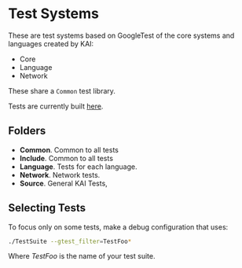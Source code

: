 # Test Systems

These are test systems based on GoogleTest of the core systems and languages created by KAI:

* Core
* Language
* Network

These share a `Common` test library.

Tests are currently built [here](Bin\Tests\Debug).

## Folders

* **Common**. Common to all tests
* **Include**. Common to all tests
* **Language**. Tests for each language.
* **Network**. Network tests.
* **Source**. General KAI Tests,

## Selecting Tests

To focus only on some tests, make a debug configuration that uses:

```bash
./TestSuite --gtest_filter=TestFoo*
```

Where *TestFoo* is the name of your test suite.
